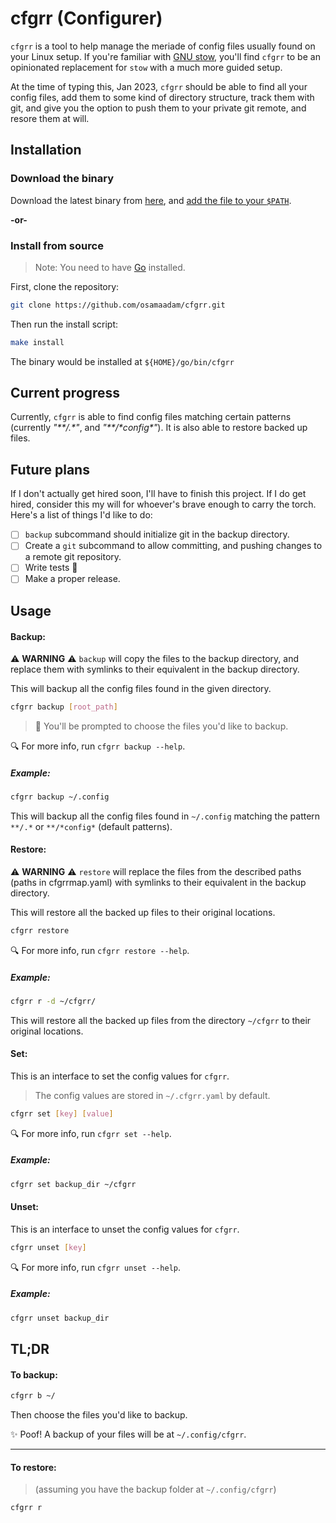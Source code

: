 # cfgrr (Configurer)

`cfgrr` is a tool to help manage the meriade of config files usually found on your Linux setup. If you're familiar with [GNU stow](https://www.gnu.org/software/stow/), you'll find `cfgrr` to be an opinionated replacement for `stow` with a much more guided setup.

At the time of typing this, Jan 2023, `cfgrr` should be able to find all your config files, add them to some kind of directory structure, track them with git, and give you the option to push them to your private git remote, and resore them at will.

## Installation

### Download the binary

Download the latest binary from [here](https://github.com/osamaadam/cfgrr/releases/latest/cfgrr), and [add the file to your `$PATH`](https://linuxize.com/post/how-to-add-directory-to-path-in-linux/).

**-or-**

### Install from source

> Note: You need to have [Go](https://golang.org/) installed.

First, clone the repository:

```sh
git clone https://github.com/osamaadam/cfgrr.git
```

Then run the install script:

```sh
make install
```

The binary would be installed at `${HOME}/go/bin/cfgrr`

## Current progress

Currently, `cfgrr` is able to find config files matching certain patterns (currently _"\*\*/.\*"_, and _"\*\*/\*config\*"_). It is also able to restore backed up files.

## Future plans

If I don't actually get hired soon, I'll have to finish this project. If I do get hired, consider this my will for whoever's brave enough to carry the torch. Here's a list of things I'd like to do:

- [ ] `backup` subcommand should initialize git in the backup directory.
- [ ] Create a `git` subcommand to allow committing, and pushing changes to a remote git repository.
- [ ] Write tests :eyes:
- [ ] Make a proper release.

## Usage

#### Backup:

:warning: **WARNING** :warning: `backup` will copy the files to the backup directory, and replace them with symlinks to their equivalent in the backup directory.

This will backup all the config files found in the given directory.

```sh
cfgrr backup [root_path]
```

> :bell: You'll be prompted to choose the files you'd like to backup.

:mag: For more info, run `cfgrr backup --help`.

##### Example:

```sh
cfgrr backup ~/.config
```

This will backup all the config files found in `~/.config` matching the pattern `**/.*` or `**/*config*` (default patterns).

#### Restore:

:warning: **WARNING** :warning: `restore` will replace the files from the described paths (paths in cfgrrmap.yaml) with symlinks to their equivalent in the backup directory.

This will restore all the backed up files to their original locations.

```sh
cfgrr restore
```

:mag: For more info, run `cfgrr restore --help`.

##### Example:

```sh
cfgrr r -d ~/cfgrr/
```

This will restore all the backed up files from the directory `~/cfgrr` to their original locations.

#### Set:

This is an interface to set the config values for `cfgrr`.

> The config values are stored in `~/.cfgrr.yaml` by default.

```sh
cfgrr set [key] [value]
```

:mag: For more info, run `cfgrr set --help`.

##### Example:

```sh
cfgrr set backup_dir ~/cfgrr
```

#### Unset:

This is an interface to unset the config values for `cfgrr`.

```sh
cfgrr unset [key]
```

:mag: For more info, run `cfgrr unset --help`.

##### Example:

```sh
cfgrr unset backup_dir
```

## TL;DR

#### To backup:

```sh
cfgrr b ~/
```

Then choose the files you'd like to backup.

:sparkles: Poof! A backup of your files will be at `~/.config/cfgrr`.

---

#### To restore:

> (assuming you have the backup folder at `~/.config/cfgrr`)

```sh
cfgrr r
```
